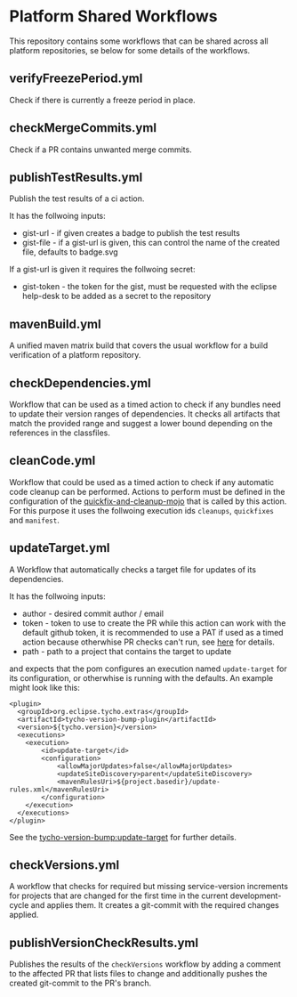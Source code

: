 # Platform Shared Workflows

This repository contains some workflows that can be shared across all platform repositories, se below for some details of the workflows.

## verifyFreezePeriod.yml

Check if there is currently a freeze period in place.

## checkMergeCommits.yml

Check if a PR contains unwanted merge commits.

## publishTestResults.yml

Publish the test results of a ci action.

It has the follwoing inputs:

- gist-url - if given creates a badge to publish the test results
- gist-file - if a gist-url is given, this can control the name of the created file, defaults to badge.svg

If a gist-url is given it requires the follwoing secret:

- gist-token - the token for the gist, must be requested with the eclipse help-desk to be added as a secret to the repository

## mavenBuild.yml

A unified maven matrix build that covers the usual workflow for a build verification of a platform repository.

## checkDependencies.yml

Workflow that can be used as a timed action to check if any bundles need to update their version ranges of dependencies.
It checks all artifacts that match the provided range and suggest a lower bound depending on the references in the classfiles.

## cleanCode.yml

Workflow that could be used as a timed action to check if any automatic code cleanup can be performed.
Actions to perform must be defined in the configuration of the [quickfix-and-cleanup-mojo](https://github.com/eclipse-tycho/tycho/blob/main/RELEASE_NOTES.md#new-quickfix-and-cleanup-mojo)
that is called by this action. For this purpose it uses the follwoing execution ids `cleanups`, `quickfixes` and `manifest`.

## updateTarget.yml

A Workflow that automatically checks a target file for updates of its dependencies.

It has the follwoing inputs:
- author - desired commit author / email 
- token - token to use to create the PR while this action can work with the default github token, it is recommended to use a PAT if used as a timed action because otherwhise PR checks can't run, see [here](https://github.com/marketplace/actions/create-pull-request#token) for details.
- path - path to a project that contains the target to update

and expects that the pom configures an execution named `update-target` for its configuration, or otherwhise is running with the defaults.
An example might look like this:

```
<plugin>
  <groupId>org.eclipse.tycho.extras</groupId>
  <artifactId>tycho-version-bump-plugin</artifactId>
  <version>${tycho.version}</version>
  <executions>
    <execution>
        <id>update-target</id>
        <configuration>
            <allowMajorUpdates>false</allowMajorUpdates>
            <updateSiteDiscovery>parent</updateSiteDiscovery>
            <mavenRulesUri>${project.basedir}/update-rules.xml</mavenRulesUri>
        </configuration>
    </execution>
  </executions>
</plugin>
```

See the [tycho-version-bump:update-target](https://tycho.eclipseprojects.io/doc/latest/tycho-extras/tycho-version-bump-plugin/update-target-mojo.html) for further details.

## checkVersions.yml

A workflow that checks for required but missing service-version increments for projects that are changed for the first time in the current development-cycle and applies them.
It creates a git-commit with the required changes applied.

## publishVersionCheckResults.yml

Publishes the results of the `checkVersions` workflow by adding a comment to the affected PR that lists files to change and additionally pushes the created git-commit to the PR's branch.

